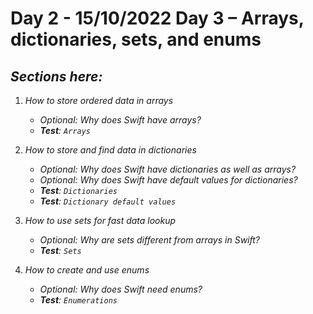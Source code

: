 # Day 2 - 15/10/2022 Day 3 – Arrays, dictionaries, sets, and enums

## _Sections here:_


1. _How to store ordered data in arrays_
	- _Optional: Why does Swift have arrays?_
	- _**Test**: `Arrays`_

2. _How to store and find data in dictionaries_
	- _Optional: Why does Swift have dictionaries as well as arrays?_
	- _Optional: Why does Swift have default values for dictionaries?_
	- _**Test**: `Dictionaries`_
	- _**Test**: `Dictionary default values`_

3. _How to use sets for fast data lookup_
	- _Optional: Why are sets different from arrays in Swift?_
	- _**Test**: `Sets`_
	
4. _How to create and use enums_
	- _Optional: Why does Swift need enums?_
	- _**Test**: `Enumerations`_

<!-- 1. _How to store truth with Booleans_ - discover bulean type `true` and `false` available values and boolean operators `!`, `.toggle()`
	- _**Test**: `Doubles and Booleans`_

![`Lesson002-01`](../IMG/Lesson002-01.png "How to store truth with Booleans")

2. How to join strings together - strings concatenation and string interpolation
	- _Why does Swift have string interpolation?_ - small explanation of why swift using string interpolation
	- _**Test**: `String interpolation`_

![`Lesson002-02`](../IMG/Lesson002-02.png "How to join strings together")

3. Summary: Simple data

- Checkpoint 1

![`Lesson002-03`](../IMG/Lesson002-03.png "Checkpoint 1")

Lesson playground available at [`Lesson002/Lesson002.playground`](../Lesson002/Lesson002.playground).
 -->